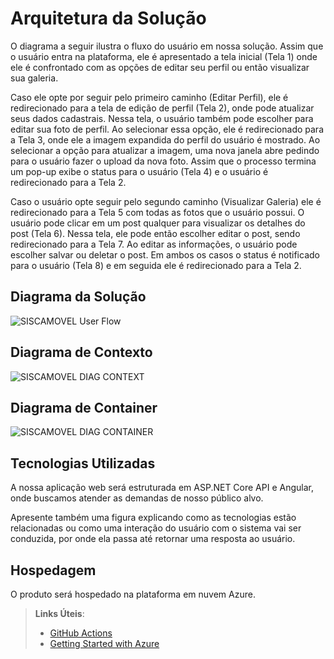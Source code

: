 # Arquitetura da Solução

O diagrama a seguir ilustra o fluxo do usuário em nossa solução. Assim
que o usuário entra na plataforma, ele é apresentado a tela inicial
(Tela 1) onde ele é confrontado com as opções de editar seu perfil ou
então visualizar sua galeria.

Caso ele opte por seguir pelo primeiro caminho (Editar Perfil), ele é
redirecionado para a tela de edição de perfil (Tela 2), onde pode
atualizar seus dados cadastrais. Nessa tela, o usuário também pode
escolher para editar sua foto de perfil. Ao selecionar essa opção, ele é
redirecionado para a Tela 3, onde ele a imagem expandida do perfil do
usuário é mostrado. Ao selecionar a opção para atualizar a imagem, uma
nova janela abre pedindo para o usuário fazer o upload da nova foto.
Assim que o processo termina um pop-up exibe o status para o usuário
(Tela 4) e o usuário é redirecionado para a Tela 2.

Caso o usuário opte seguir pelo segundo caminho (Visualizar Galeria) ele
é redirecionado para a Tela 5 com todas as fotos que o usuário possui. O
usuário pode clicar em um post qualquer para visualizar os detalhes do
post (Tela 6). Nessa tela, ele pode então escolher editar o post, sendo
redirecionado para a Tela 7. Ao editar as informações, o usuário pode
escolher salvar ou deletar o post. Em ambos os casos o status é
notificado para o usuário (Tela 8) e em seguida ele é redirecionado
para a Tela 2.

## Diagrama da Solução

![SISCAMOVEL User Flow](https://github.com/ICEI-PUC-Minas-PMV-SInt/pmv-sint-2023-1-e4-proj-dist-t1-time4-siscamovel/raw/main/img/siscamovel-userflow.jpg)


## Diagrama de Contexto

![SISCAMOVEL DIAG CONTEXT](https://github.com/ICEI-PUC-Minas-PMV-SInt/pmv-sint-2023-1-e4-proj-dist-t1-time4-siscamovel/raw/main/img/diagrama-contexto.png)


## Diagrama de Container

![SISCAMOVEL DIAG CONTAINER](https://github.com/ICEI-PUC-Minas-PMV-SInt/pmv-sint-2023-1-e4-proj-dist-t1-time4-siscamovel/raw/main/img/diagrama-container.png)

## Tecnologias Utilizadas

A nossa aplicação web será estruturada em ASP.NET Core API e Angular, onde buscamos atender as demandas de nosso público alvo.

Apresente também uma figura explicando como as tecnologias estão relacionadas ou como uma interação do usuário com o sistema vai ser conduzida, por onde ela passa até retornar uma resposta ao usuário.


## Hospedagem

O produto será hospedado na plataforma em nuvem Azure.

> **Links Úteis**:
>
> - [GitHub Actions](https://docs.github.com/en/actions/)
> - [Getting Started with Azure](https://azure.microsoft.com/en-us/get-started/)

